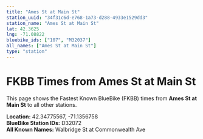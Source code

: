 ```yaml
---
title: "Ames St at Main St"
station_uuid: "34f31c6d-e768-1a73-d288-4933e1529dd3"
station_name: "Ames St at Main St"
lat: 42.3625
lng: -71.08822
bluebike_ids: ["107", "M32037"]
all_names: ["Ames St at Main St"]
type: "station"
---
```


# FKBB Times from Ames St at Main St

This page shows the Fastest Known BlueBike (FKBB) times from **Ames St at Main St** to all other stations.

**Location:** 42.34775567, -71.1356758  
**BlueBike Station IDs:** D32072  
**All Known Names:** Walbridge St at Commonwealth Ave


